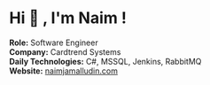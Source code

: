 # Hi 👋 , I'm Naim !

**Role:** Software Engineer  
**Company:** Cardtrend Systems    
**Daily Technologies:** C#, MSSQL, Jenkins, RabbitMQ  
**Website:** [naimjamalludin.com](naimjamalludin.com)
